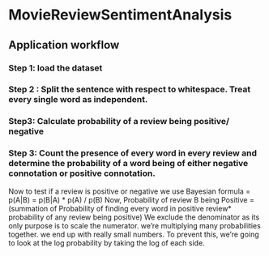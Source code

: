 # MovieReviewSentimentAnalysis

## Application workflow

### Step 1: load the dataset
### Step 2 : Split the sentence with respect to whitespace. Treat every single word as independent. 
### Step3: Calculate probability of a review being positive/ negative
### Step 3: Count the presence of every word in every review and determine the probability of a word being of either negative connotation or positive connotation.

Now to test if a review is positive or negative we use
	Bayesian formula = p(A|B) = p(B|A) * p(A) / p(B)
		Now, Probability of review B being Positive =  (summation of Probability of finding every word in positive review* probability of any review being positive)
We exclude the denominator as its only purpose is to scale the numerator.
we’re multiplying many probabilities together. we end up with really small numbers. To prevent this, we’re going to look at the log probability by taking the log of each side. 
